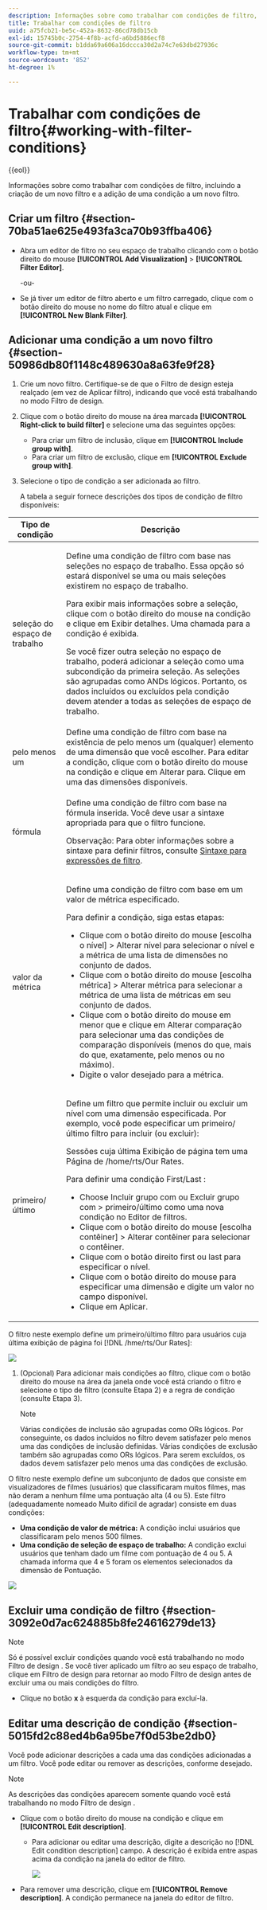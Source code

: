 ```yaml
---
description: Informações sobre como trabalhar com condições de filtro, incluindo a criação de um novo filtro e a adição de uma condição a um novo filtro.
title: Trabalhar com condições de filtro
uuid: a75fcb21-be5c-452a-8632-86cd78db15cb
exl-id: 15745b0c-2754-4f8b-acfd-a6bd5886ecf8
source-git-commit: b1dda69a606a16dccca30d2a74c7e63dbd27936c
workflow-type: tm+mt
source-wordcount: '852'
ht-degree: 1%

---
```


# Trabalhar com condições de filtro{#working-with-filter-conditions}

{{eol}}

Informações sobre como trabalhar com condições de filtro, incluindo a criação de um novo filtro e a adição de uma condição a um novo filtro.

## Criar um filtro {#section-70ba51ae625e493fa3ca70b93ffba406}

* Abra um editor de filtro no seu espaço de trabalho clicando com o botão direito do mouse **[!UICONTROL Add Visualization]** > **[!UICONTROL Filter Editor]**.

   -ou-

* Se já tiver um editor de filtro aberto e um filtro carregado, clique com o botão direito do mouse no nome do filtro atual e clique em **[!UICONTROL New Blank Filter]**.

## Adicionar uma condição a um novo filtro {#section-50986db80f1148c489630a8a63fe9f28}

1. Crie um novo filtro. Certifique-se de que o Filtro de design esteja realçado (em vez de Aplicar filtro), indicando que você está trabalhando no modo Filtro de design.
1. Clique com o botão direito do mouse na área marcada **[!UICONTROL Right-click to build filter]** e selecione uma das seguintes opções:

   * Para criar um filtro de inclusão, clique em **[!UICONTROL Include group with]**.
   * Para criar um filtro de exclusão, clique em **[!UICONTROL Exclude group with]**.

1. Selecione o tipo de condição a ser adicionada ao filtro.

   A tabela a seguir fornece descrições dos tipos de condição de filtro disponíveis:

<table id="table_3B35B57FF32349F09E91E8256FF1672A"> 
 <thead> 
  <tr> 
   <th colname="col1" class="entry"> Tipo de condição </th> 
   <th colname="col2" class="entry"> Descrição </th> 
  </tr>
 </thead>
 <tbody> 
  <tr> 
   <td colname="col1"> <p>seleção do espaço de trabalho </p> </td> 
   <td colname="col2"> <p>Define uma condição de filtro com base nas seleções no espaço de trabalho. Essa opção só estará disponível se uma ou mais seleções existirem no espaço de trabalho. </p> <p>Para exibir mais informações sobre a seleção, clique com o botão direito do mouse na condição e clique em <span class="uicontrol"> Exibir detalhes</span>. Uma chamada para a condição é exibida. </p> <p>Se você fizer outra seleção no espaço de trabalho, poderá adicionar a seleção como uma subcondição da primeira seleção. As seleções são agrupadas como ANDs lógicos. Portanto, os dados incluídos ou excluídos pela condição devem atender a todas as seleções de espaço de trabalho. </p> </td> 
  </tr> 
  <tr> 
   <td colname="col1"> <p>pelo menos um </p> </td> 
   <td colname="col2">Define uma condição de filtro com base na existência de pelo menos um (qualquer) elemento de uma dimensão que você escolher. Para editar a condição, clique com o botão direito do mouse na condição e clique em <span class="uicontrol"> Alterar</span> para. Clique em uma das dimensões disponíveis. </td> 
  </tr> 
  <tr> 
   <td colname="col1"> <p>fórmula </p> </td> 
   <td colname="col2"> <p>Define uma condição de filtro com base na fórmula inserida. Você deve usar a sintaxe apropriada para que o filtro funcione. </p> <p> <p>Observação: Para obter informações sobre a sintaxe para definir filtros, consulte <a href="../../../../home/c-get-started/c-qry-lang-syntx/c-syntx-fltr-exp.md#concept-72f2563f809747a2a3cff7ec72462a15"> Sintaxe para expressões de filtro</a>. </p> </p> </td> 
  </tr> 
  <tr> 
   <td colname="col1"> <p>valor da métrica </p> </td> 
   <td colname="col2"> <p>Define uma condição de filtro com base em um valor de métrica especificado. </p> <p>Para definir a condição, siga estas etapas: 
     <ul id="ul_B69D31258A36460E94535709239CD165"> 
      <li id="li_51317A681E654DD7A9D997DF9F2F22BA">Clique com o botão direito do mouse <span class="uicontrol"> [escolha o nível]</span> &gt; <span class="uicontrol"> Alterar nível</span> para selecionar o nível e a métrica de uma lista de dimensões no conjunto de dados. </li> 
      <li id="li_975E56C335824FDCB988344952DE2E9F">Clique com o botão direito do mouse <span class="uicontrol"> [escolha métrica]</span> &gt; <span class="uicontrol"> Alterar métrica</span> para selecionar a métrica de uma lista de métricas em seu conjunto de dados. </li> 
      <li id="li_D00B3AF3D8DE472C9D0E9EABBBCAAF61">Clique com o botão direito do mouse em menor que e clique em <span class="uicontrol"> Alterar comparação</span> para selecionar uma das condições de comparação disponíveis (menos do que, mais do que, exatamente, pelo menos ou no máximo). </li> 
      <li id="li_3334CE0A0950448590E5442AB243F46B">Digite o valor desejado para a métrica. </li> 
     </ul> </p> </td> 
  </tr> 
  <tr> 
   <td colname="col1"> <p>primeiro/último </p> </td> 
   <td colname="col2"> <p>Define um filtro que permite incluir ou excluir um nível com uma dimensão especificada. Por exemplo, você pode especificar um primeiro/último filtro para incluir (ou excluir): </p> <p>Sessões cuja última Exibição de página tem uma Página de <span class="filepath"> /home/rts/Our Rates</span>. </p> <p>Para definir uma condição First/Last : 
     <ul id="ul_5AD916DA093844B8AC70127B1EB9BFC8"> 
      <li id="li_AB9FF22ADC8843A79856FED60B9478FA">Choose <span class="uicontrol"> Incluir grupo com</span> ou <span class="uicontrol"> Excluir grupo com</span> &gt; <span class="uicontrol"> primeiro/último</span> como uma nova condição no Editor de filtros. </li> 
      <li id="li_92F536FCC2A74DDE97F66C6C45ACC3DC">Clique com o botão direito do mouse <span class="uicontrol"> [escolha contêiner]</span> &gt; <span class="uicontrol"> Alterar contêiner</span> para selecionar o contêiner. </li> 
      <li id="li_1E5DBE04ABC74D84B7C0EF6886CDB5DC">Clique com o botão direito <span class="uicontrol"> first</span> ou <span class="uicontrol"> last</span> para especificar o nível. </li> 
      <li id="li_8B73EBF5D06E4513B5F0376EB2805D1C">Clique com o botão direito do mouse para especificar uma dimensão e digite um valor no campo disponível. </li> 
      <li id="li_A9E02EF6C6004DDF9B00EB853B6E54EE">Clique em <span class="uicontrol">Aplicar</span>. </li> 
     </ul> </p> </td> 
  </tr> 
 </tbody> 
</table>

O filtro neste exemplo define um primeiro/último filtro para usuários cuja última exibição de página foi [!DNL /hme/rts/Our Rates]:

![](assets/client-fil2.png)

1. (Opcional) Para adicionar mais condições ao filtro, clique com o botão direito do mouse na área da janela onde você está criando o filtro e selecione o tipo de filtro (consulte Etapa 2) e a regra de condição (consulte Etapa 3).

   >[!NOTE]
   >
   >Várias condições de inclusão são agrupadas como ORs lógicos. Por conseguinte, os dados incluídos no filtro devem satisfazer pelo menos uma das condições de inclusão definidas. Várias condições de exclusão também são agrupadas como ORs lógicos. Para serem excluídos, os dados devem satisfazer pelo menos uma das condições de exclusão.

O filtro neste exemplo define um subconjunto de dados que consiste em visualizadores de filmes (usuários) que classificaram muitos filmes, mas não deram a nenhum filme uma pontuação alta (4 ou 5). Este filtro (adequadamente nomeado Muito difícil de agradar) consiste em duas condições:

* **Uma condição de valor de métrica:** A condição inclui usuários que classificaram pelo menos 500 filmes.
* **Uma condição de seleção de espaço de trabalho:** A condição exclui usuários que tenham dado um filme com pontuação de 4 ou 5. A chamada informa que 4 e 5 foram os elementos selecionados da dimensão de Pontuação.

![](assets/vis_FilterEditor_ExampleMovies.png)

## Excluir uma condição de filtro {#section-3092e0d7ac624885b8fe24616279de13}

>[!NOTE]
>
>Só é possível excluir condições quando você está trabalhando no modo Filtro de design . Se você tiver aplicado um filtro ao seu espaço de trabalho, clique em Filtro de design para retornar ao modo Filtro de design antes de excluir uma ou mais condições do filtro.

* Clique no botão **x** à esquerda da condição para excluí-la.

## Editar uma descrição de condição {#section-5015fd2c88ed4b6a95be7f0d53be2db0}

Você pode adicionar descrições a cada uma das condições adicionadas a um filtro. Você pode editar ou remover as descrições, conforme desejado.

>[!NOTE]
>
>As descrições das condições aparecem somente quando você está trabalhando no modo Filtro de design .

* Clique com o botão direito do mouse na condição e clique em **[!UICONTROL Edit description]**.

   * Para adicionar ou editar uma descrição, digite a descrição no [!DNL Edit condition description] campo. A descrição é exibida entre aspas acima da condição na janela do editor de filtro.

      ![](assets/vis_FilterEditor_ConditionDescription.png)

* Para remover uma descrição, clique em **[!UICONTROL Remove description]**. A condição permanece na janela do editor de filtro.
